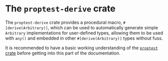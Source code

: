 # The `proptest-derive` crate

The `proptest-derive` crate provides a procedural macro,
`#[derive(Arbitrary)]`, which can be used to automatically generate simple
`Arbitrary` implementations for user-defined types, allowing them to be used
with `any()` and embedded in other `#[derive(Arbitrary)]` types without fuss.

It is recommended to have a basic working understanding of the [`proptest`
crate](proptest/index.md) before getting into this part of the documentation.
